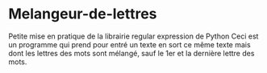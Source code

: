 # Melangeur-de-lettres
Petite mise en pratique de la librairie regular expression de Python
Ceci est un programme qui prend pour entré un texte en sort ce même texte mais dont les lettres des mots sont mélangé, sauf le 1er et la dernière lettre des mots.
